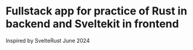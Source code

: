 # Fullstack app for practice of Rust in backend and Sveltekit in frontend
Inspired by SvelteRust
June 2024